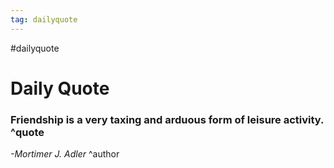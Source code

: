 ```yaml
---
tag: dailyquote
---
```


#dailyquote

# Daily Quote

### Friendship is a very taxing and arduous form of leisure activity. ^quote
*-Mortimer J. Adler* ^author
